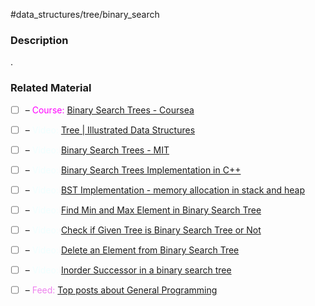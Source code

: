 #data_structures/tree/binary_search

### Description

.
### Related Material

- [ ] – <font color="magenta"> Course: </font>[Binary Search Trees - Coursea](https://www.coursera.org/learn/data-structures/lecture/E7cXP/introduction)

- [ ] – <font color="azure"> Video: </font>[Tree | Illustrated Data Structures](https://www.youtube.com/watch?v=S2W3SXGPVyU)
- [ ] – <font color="azure"> Video: </font>[Binary Search Trees - MIT](https://www.youtube.com/watch?v=76dhtgZt38A)
- [ ] – <font color="azure"> Video: </font>[Binary Search Trees Implementation in C++](https://www.youtube.com/watch?v=COZK7NATh4k&list=PL2_aWCzGMAwI3W_JlcBbtYTwiQSsOTa6P&index=29)
- [ ] – <font color="azure"> Video: </font>[BST Implementation - memory allocation in stack and heap](https://www.youtube.com/watch?v=hWokyBoo0aI&list=PL2_aWCzGMAwI3W_JlcBbtYTwiQSsOTa6P&index=30)
- [ ] – <font color="azure"> Video: </font>[Find Min and Max Element in Binary Search Tree](https://www.youtube.com/watch?v=Ut90klNN264&list=PL2_aWCzGMAwI3W_JlcBbtYTwiQSsOTa6P&index=31)
- [ ] – <font color="azure"> Video: </font>[Check if Given Tree is Binary Search Tree or Not](https://www.youtube.com/watch?v=yEwSGhSsT0U&list=PL2_aWCzGMAwI3W_JlcBbtYTwiQSsOTa6P&index=36)
- [ ] – <font color="azure"> Video: </font>[Delete an Element from Binary Search Tree](https://www.youtube.com/watch?v=gcULXE7ViZw&list=PL2_aWCzGMAwI3W_JlcBbtYTwiQSsOTa6P&index=37)
- [ ] – <font color="azure"> Video: </font>[Inorder Successor in a binary search tree](https://www.youtube.com/watch?v=5cPbNCrdotA&list=PL2_aWCzGMAwI3W_JlcBbtYTwiQSsOTa6P&index=38)

- [ ] – <font color="violet"> Feed: </font>[Top posts about General Programming](https://app.daily.dev/tags/general-programming?ref=roadmapsh)
